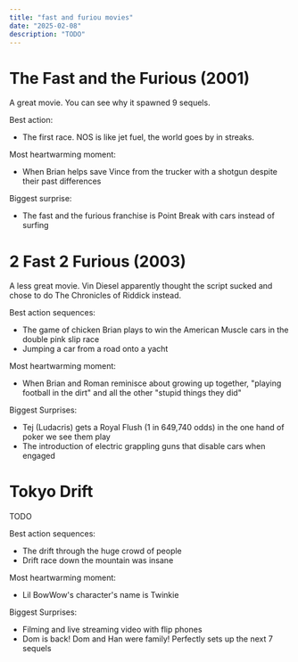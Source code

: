 ```yaml
---
title: "fast and furiou movies"
date: "2025-02-08"
description: "TODO"
---
```


# The Fast and the Furious (2001)

A great movie. You can see why it spawned 9 sequels.

Best action:

- The first race. NOS is like jet fuel, the world goes by in streaks.

Most heartwarming moment:

- When Brian helps save Vince from the trucker with a shotgun despite their past differences

Biggest surprise:

- The fast and the furious franchise is Point Break with cars instead of surfing

# 2 Fast 2 Furious (2003)

A less great movie. Vin Diesel apparently thought the script sucked and chose to do The Chronicles of Riddick instead.

Best action sequences:

- The game of chicken Brian plays to win the American Muscle cars in the double pink slip race
- Jumping a car from a road onto a yacht

Most heartwarming moment:

- When Brian and Roman reminisce about growing up together, "playing football in the dirt" and all the other "stupid
  things they did"

Biggest Surprises:

- Tej (Ludacris) gets a Royal Flush (1 in 649,740 odds) in the one hand of poker we see them play
- The introduction of electric grappling guns that disable cars when engaged

# Tokyo Drift

TODO

Best action sequences:

- The drift through the huge crowd of people
- Drift race down the mountain was insane

Most heartwarming moment:

- Lil BowWow's character's name is Twinkie

Biggest Surprises:

- Filming and live streaming video with flip phones
- Dom is back! Dom and Han were family! Perfectly sets up the next 7 sequels
